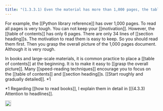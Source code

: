 ```yaml
---
title: "(1.3.3.1) Even the material has more than 1,000 pages, the table of contents is only 6 pages"
---
```


For example, the [[Python library reference]] has over 1,000 pages. To read all pages is very tough. You can not keep your [[motivation]]. However, the [[table of contents]] has only 6 pages. There are only 34 lines of [[section heading]]s. The motivation to read them is easy to keep. So you should read them first. Then you grasp the overall picture of the 1,000 pages document. Although it is very rough.

In books and large-scale materials, it is common practice to place a [[table of contents]] at the beginning. It is to make it easy to [[grasp the overall picture]]. Many [[speed-reading techniques]] encourage you to focus on the [[table of contents]] and [[section heading]]s. [[Start roughly and gradually detailed]]. *1

*1 Regarding [[how to read books]], I explain them in detail in [[(4.3.3) Attention to headlines]].

<img src='https://scrapbox.io/api/pages/nishio-en/en/icon' alt='en.icon' height="19.5"/>